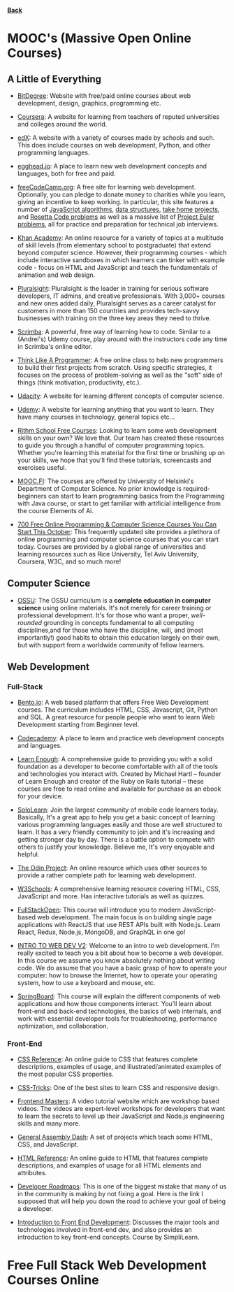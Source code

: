 **[Back](/README.md/)**

# MOOC's (Massive Open Online Courses)

## A Little of Everything

- [BitDegree](https://www.bitdegree.org/): Website with free/paid online courses about web development, design, graphics, programming etc.

- [Coursera](https://www.coursera.com/): A website for learning from teachers of reputed universities and colleges around the world.

- [edX](https://www.edx.org/): A website with a variety of courses made by schools and such. This does include courses on web development, Python, and other programming languages.

- [egghead.io](https://egghead.io): A place to learn new web development concepts and languages, both for free and paid.

- [freeCodeCamp.org](https://www.freecodecamp.org): A free site for learning web development. Optionally, you can pledge to donate money to charities while you learn, giving an incentive to keep working. In particular, this site features a number of [JavaScript algorithms](https://learn.freecodecamp.org/coding-interview-prep/algorithms), [data structures](https://learn.freecodecamp.org/coding-interview-prep/data-structures), [take home projects](https://learn.freecodecamp.org/coding-interview-prep/take-home-projects), and [Rosetta Code problems](https://learn.freecodecamp.org/coding-interview-prep/rosetta-code/) as well as a massive list of [Project Euler problems](https://learn.freecodecamp.org/coding-interview-prep/project-euler), all for practice and preparation for technical job interviews.

- [Khan Academy](https://www.khanacademy.org/computing/computer-programming): An online resource for a variety of topics at a multitude of skill levels (from elementary school to postgraduate) that extend beyond computer science. However, their programming courses - which include interactive sandboxes in which learners can tinker with example code - focus on HTML and JavaScript and teach the fundamentals of animation and web design.

- [Pluralsight](https://www.pluralsight.com): Pluralsight is the leader in training for serious software developers, IT admins, and creative professionals. With 3,000+ courses and new ones added daily, Pluralsight serves as a career catalyst for customers in more than 150 countries and provides tech-savvy businesses with training on the three key areas they need to thrive.

- [Scrimba](https://scrimba.com/): A powerful, free way of learning how to code. Similar to a (Andrei's) Udemy course, play around with the instructors code any time in Scrimba's online editor.

- [Think Like A Programmer](https://thecodingclassroom.teachable.com/p/think-like-a-programmer): A free online class to help new programmers to build their first projects from scratch. Using specific strategies, it focuses on the process of problem-solving as well as the "soft" side of things (think motivation, productivity, etc.).

- [Udacity](https://www.udacity.com/): A website for learning different concepts of computer science.

- [Udemy](https://www.udemy.com/): A website for learning anything that you want to learn. They have many courses in technology, general topics etc...

- [Rithm School Free Courses](https://www.rithmschool.com/courses): Looking to learn some web development skills on your own? We love that. Our team has created these resources to guide you through a handful of computer programming topics. Whether you're learning this material for the first time or brushing up on your skills, we hope that you'll find these tutorials, screencasts and exercises useful.

- [MOOC.FI](https://www.mooc.fi/en/): The courses are offered by University of Helsinki's Department of Computer Science. No prior knowledge is required-beginners can start to learn programming basics from the Programming with Java course, or start to get familiar with artificial intelligence from the course Elements of Ai.

- [700 Free Online Programming & Computer Science Courses You Can Start This October](https://www-freecodecamp-org.cdn.ampproject.org/c/s/www.freecodecamp.org/news/free-online-programming-cs-courses/amp/): This frequently updated site provides a plethora of online programming and computer science courses that you can start today. Courses are provided by a global range of universities and learning resources such as Rice University, Tel Aviv University, Coursera, W3C, and so much more!  

## Computer Science

- [OSSU](https://github.com/ossu/computer-science): The OSSU curriculum is a **complete education in computer science** using online materials. It's not merely for career training or professional development. It's for those who want a proper, _well-rounded_ grounding in concepts fundamental to all computing disciplines,and for those who have the discipline, will, and (most importantly!) good habits to obtain this education largely on their own, but with support from a worldwide community of fellow learners.

## Web Development

### Full-Stack

- [Bento.io](https://bento.io/): A web based platform that offers Free Web Development courses. The curriculum includes HTML, CSS, Javascript, Git, Python and SQL. A great resource for people people who want to learn Web Development starting from Beginner level.

- [Codecademy](https://www.codecademy.com/catalog/subject/web-development): A place to learn and practice web development concepts and languages.

- [Learn Enough](https://www.learnenough.com/courses): A comprehensive guide to providing you with a solid foundation as a developer to become comfortable with all of the tools and technologies you interact with. Created by Michael Hartl – founder of Learn Enough and creator of the Ruby on Rails tutorial – these courses are free to read online and available for purchase as an ebook for your device.

- [SoloLearn](https://www.sololearn.com/): Join the largest community of mobile code learners today. Basically, It's a great app to help you get a basic concept of learning various programming languages easily and those are well structured to learn. It has a very friendly community to join and it's increasing and getting stronger day by day. There is a battle option to compete with others to justify your knowledge. Believe me, It's very enjoyable and helpful.

- [The Odin Project](https://www.theodinproject.com/): An online resource which uses other sources to provide a rather complete path for learning web development.

- [W3Schools](https://www.w3schools.com): A comprehensive learning resource covering HTML, CSS, JavaScript and more. Has interactive tutorials as well as quizzes.

- [FullStackOpen](https://fullstackopen.com/en/): This course will introduce you to modern JavaScript-based web development. The main focus is on building single page applications with ReactJS that use REST APIs built with Node.js. Learn React, Redux, Node.js, MongoDB, and GraphQL in one go!

- [INTRO TO WEB DEV V2](https://btholt.github.io/intro-to-web-dev-v2/): Welcome to an intro to web development. I'm really excited to teach you a bit about how to become a web developer. In this course we assume you know absolutely nothing about writing code. We do assume that you have a basic grasp of how to operate your computer: how to browse the Internet, how to operate your operating system, how to use a keyboard and mouse, etc.

- [SpringBoard](https://www.springboard.com/resources/learning-paths/web-development-python-django/): This course will explain the different components of web applications and how those components interact. You’ll learn about front-end and back-end technologies, the basics of web internals, and work with essential developer tools for troubleshooting, performance optimization, and collaboration.

### Front-End

- [CSS Reference](https://cssreference.io/): An online guide to CSS that features complete descriptions, examples of usage, and illustrated/animated examples of the most popular CSS properties.

- [CSS-Tricks](https://css-tricks.com/): One of the best sites to learn CSS and responsive design.

- [Frontend Masters](https://frontendmasters.com/): A video tutorial website which are workshop based videos. The videos are expert-level workshops for developers that want to learn the secrets to level up their JavaScript and Node.js engineering skills and many more.

- [General Assembly Dash](https://dash.generalassemb.ly/): A set of projects which teach some HTML, CSS, and JavaScript.

- [HTML Reference](https://htmlreference.io/): An online guide to HTML that features complete descriptions, and examples of usage for all HTML elements and attributes.
- [Developer Roadmaps](https://roadmap.sh/roadmaps): This is one of the biggest mistake that many of us in the community is making by not fixing a goal. Here is the link I supposed that will help you down the road to achieve your goal of being a developer. 
- [Introduction to Front End Development](https://www.simplilearn.com/front-end-developer-free-course-skillup): Discusses the major tools and technologies involved in front-end dev, and also provides an introduction to key front-end concepts. Course by SimpliLearn.

# Free Full Stack Web Development Courses Online

